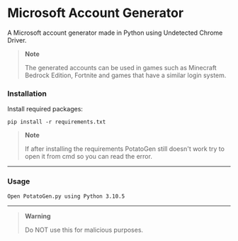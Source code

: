 # Microsoft Account Generator

A Microsoft account generator made in Python using Undetected Chrome Driver.

> **Note**
> 
> The generated accounts can be used in games such as Minecraft Bedrock Edition, Fortnite and games that have a similar login system.

### Installation
Install required packages:

`pip install -r requirements.txt`

> **Note**
> 
> If after installing the requirements PotatoGen still doesn't work try to open it from cmd so you can read the error.

---

### Usage

`Open PotatoGen.py using Python 3.10.5`

---

> **Warning**
> 
> Do NOT use this for malicious purposes.
